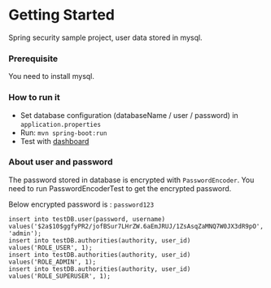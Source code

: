 # Getting Started
Spring security sample project, user data stored in mysql.


### Prerequisite
You need to install mysql.

### How to run it
 * Set database configuration (databaseName / user / password) in `application.properties`
 * Run: `mvn spring-boot:run`
 * Test with [dashboard](http://localhost:9090/dashboard)

### About user and password
The password stored in database is encrypted with `PasswordEncoder`. You need to run PasswordEncoderTest to get the encrypted password.

Below encrypted password is : `password123`
```
insert into testDB.user(password, username)
values('$2a$10$ggfyPR2/jofBSur7LHrZW.6aEmJRUJ/1ZsAsqZaMNQ7W0JX3dR9pO', 'admin');
insert into testDB.authorities(authority, user_id)
values('ROLE_USER', 1);
insert into testDB.authorities(authority, user_id)
values('ROLE_ADMIN', 1);
insert into testDB.authorities(authority, user_id)
values('ROLE_SUPERUSER', 1);
```
